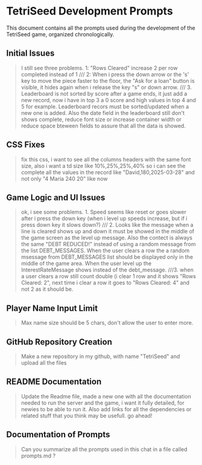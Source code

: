 # TetriSeed Development Prompts

This document contains all the prompts used during the development of the TetriSeed game, organized chronologically.

## Initial Issues

> I still see three problems. 1: "Rows Cleared" increase 2 per row completed instead of 1 /// 2: When i press the down arrow or the 's' key to move the piece faster to the floor, the "Ask for a loan" button is visible, it hides again when i release the key "s" or down arrow. /// 3. Leaderboard is not sorted by score after a game ends, it just add a new record, now i have in top 3 a 0 score and high values in top 4 and 5 for example. Leaderboard recors must be sorted/updated when a new one is added. Also the date field in the leaderboard still don't shows complete, reduce font size or increase container width or reduce space bteween fields to assure that all the data is showed.

## CSS Fixes

> fix this css, i want to see all the columns headers with the same font size, also i want a td size like 10%,25%,25%,40% so i can see the complete all the values in the record like "David,180,2025-03-28" and not only "4 Maria 240 20" like now

## Game Logic and UI Issues

> ok, i see some problems. 1. Speed seems like reset or goes slower after i press the down key (when i level up speeds increase, but if i press down key it slows down?) /// 2. Looks like the message when a line is cleared shows up and down it must be showed in the middle of the game screen as the level up message. Also the contect is always the same "DEBT REDUCED!" instead of using a random message from the list DEBT_MESSAGES. When the user clears a row the a random msessage from DEBT_MESSAGES list should be displayed only in the middle of the game area. When the user level up the InterestRateMessage shows instead of the debt_message. ///3. when a user clears a row still count double (i clear 1 row and it shows "Rows Cleared: 2", next time i clear a row it goes to "Rows Cleared: 4" and not 2 as it should be.

## Player Name Input Limit

> Max name size should be 5 chars, don't allow the user to enter more.

## GitHub Repository Creation

> Make a new repository in my github, with name "TetriSeed" and upload all the files

## README Documentation

> Update the Readme file, made a new one with all the documentation needed to run the server and the game, i want it fully detailed, for newies to be able to run it. Also add links for all the dependencies or related stuff that you think may be usefull. go ahead!

## Documentation of Prompts

> Can you summarize all the prompts used in this chat in a file called prompts.md ? 